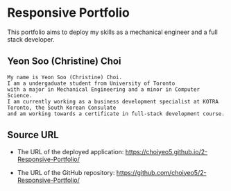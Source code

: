 # Responsive Portfolio
This portfolio aims to deploy my skills as a mechanical engineer and a full stack developer.

## Yeon Soo (Christine) Choi

```
My name is Yeon Soo (Christine) Choi.
I am a undergaduate student from University of Toronto 
with a major in Mechanical Engineering and a minor in Computer Science. 
I am currently working as a business development specialist at KOTRA Toronto, the South Korean Consulate 
and am working towards a certificate in full-stack development course.
```

## Source URL

* The URL of the deployed application: https://choiyeo5.github.io/2-Responsive-Portfolio/

* The URL of the GitHub repository: https://github.com/choiyeo5/2-Responsive-Portfolio/